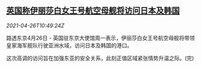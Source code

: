 <!--1619434863000-->
[英国称伊丽莎白女王号航空母舰将访问日本及韩国](https://cn.reuters.com/article/uk-air-carrier-visit-easia-0426-idCNKBS2CD17K)
------

<div><i>2021-04-26T10:49:24Z</i></div><p>路透东京4月26日 - 英国驻东京大使馆周一表示，伊丽莎白女王号航空母舰将带领皇家海军舰队行驶亚洲水域，访问日本及韩国的港口。</p><p>这次高调的访问旨在加强东亚的安全关系，此刻正值区域紧张情势升温之际。(完)</p>
